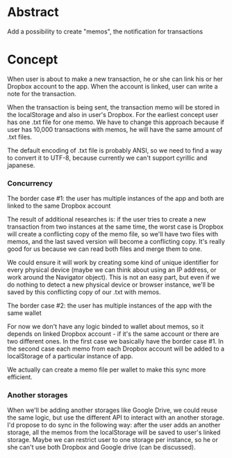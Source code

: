 # Abstract

Add a possibility to create "memos", the notification for transactions


# Concept

When user is about to make a new transaction, he or she can link his or her Dropbox account to the app. When the account is linked, user can write a note for the transaction.

When the transaction is being sent, the transaction memo will be stored in the localStorage and also in user's Dropbox. For the earliest concept user has one .txt file for one memo. We have to change this approach because if user has 10,000 transactions with memos, he will have the same amount of .txt files.

The default encoding of .txt file is probably ANSI, so we need to find a way to convert it to UTF-8, because currently we can't support cyrillic and japanese.

### Concurrency

The border case #1: the user has multiple instances of the app and both are linked to the same Dropbox account

The result of additional researches is: if the user tries to create a new transaction from two instances at the same time, the worst case is Dropbox will create a conflicting copy of the memo file, so we'll have two files with memos, and the last saved version will become a conflicting copy. It's really good for us because we can read both files and merge them to one.

We could ensure it will work by creating some kind of unique identifier for every physical device (maybe we can think about using an IP address, or work around the Navigator object). This is not an easy part, but even if we do nothing to detect a new physical device or browser instance, we'll be saved by this conflicting copy of our .txt with memos.



The border case #2: the user has multiple instances of the app with the same wallet

For now we don't have any logic binded to wallet about memos, so it depends on linked Dropbox account - if it's the same account or there are two different ones. In the first case we basically have the border case #1. In the second case each memo from each Dropbox account will be added to a localStorage of a particular instance of app.

We actually can create a memo file per wallet to make this sync more efficient.

### Another storages

When we'll be adding another storages like Google Drive, we could reuse the same logic, but use the different API to interact with an another storage. I'd propose to do sync in the following way:
after the user adds an another storage, all the memos from the localStorage will be saved to user's linked storage.
Maybe we can restrict user to one storage per instance, so he or she can't use both Dropbox and Google drive (can be discussed).